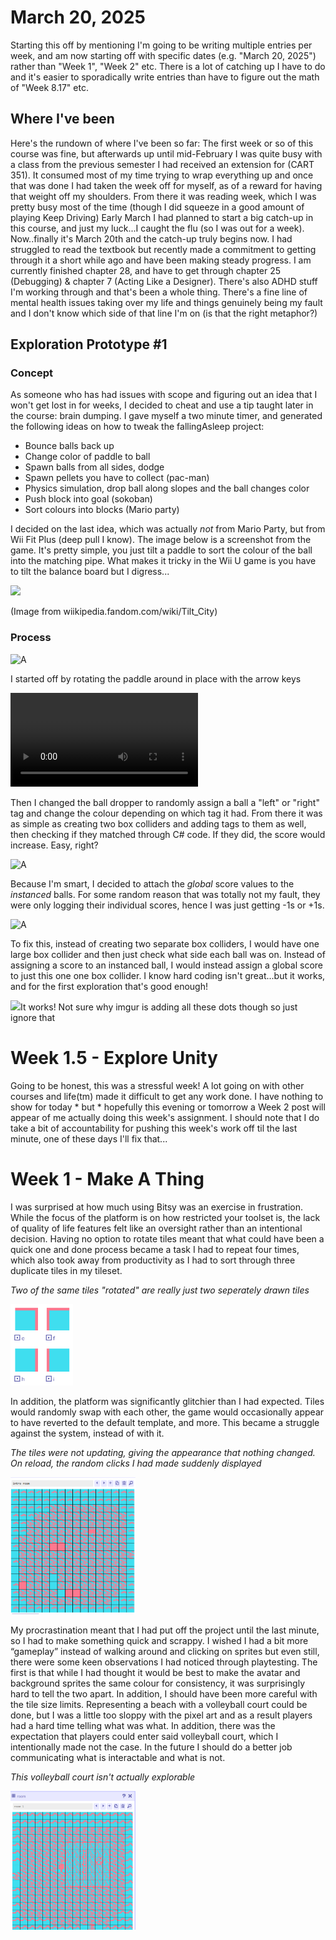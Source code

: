 # March 20, 2025
Starting this off by mentioning I'm going to be writing multiple entries per week, and am now starting off with specific dates (e.g. "March 20, 2025") rather than "Week 1", "Week 2" etc. There is a lot of catching up I have to do and it's easier to sporadically write entries than have to figure out the math of "Week 8.17" etc.

## Where I've been
Here's the rundown of where I've been so far: The first week or so of this course was fine, but afterwards up until mid-February I was quite busy with a class from the previous semester I had received an extension for (CART 351). It consumed most of my time trying to wrap everything up and once that was done I had taken the week off for myself, as of a reward for having that weight off my shoulders. From there it was reading week, which I was pretty busy most of the time (though I did squeeze in a good amount of playing Keep Driving) Early March I had planned to start a big catch-up in this course, and just my luck...I caught the flu (so I was out for a week). Now..finally it's March 20th and the catch-up truly begins now. I had struggled to read the textbook but recently made a commitment to getting through it a short while ago and have been making steady progress. I am currently finished chapter 28, and have to get through chapter 25 (Debugging) & chapter 7 (Acting Like a Designer). 
There's also ADHD stuff I'm working through and that's been a whole thing. There's a fine line of mental health issues taking over my life and things genuinely being my fault and I don't know which side of that line I'm on (is that the right metaphor?)
 
## Exploration Prototype #1

### Concept
As someone who has had issues with scope and figuring out an idea that I won't get lost in for weeks, I decided to cheat and use a tip taught later in the course: brain dumping. I gave myself a two minute timer, and generated the following ideas on how to tweak the fallingAsleep project:
- Bounce balls back up
- Change color of paddle to ball
- Spawn balls from all sides, dodge
- Spawn pellets you have to collect (pac-man)
- Physics simulation, drop ball along slopes and the ball changes color
- Push block into goal (sokoban)
- Sort colours into blocks (Mario party)

I decided on the last idea, which was actually *not* from Mario Party, but from Wii Fit Plus (deep pull I know). The image below is a screenshot from the game. It's pretty simple, you just tilt a paddle to sort the colour of the ball into the matching pipe. What makes it tricky in the Wii U game is you have to tilt the balance board but I digress... 

![](https://static.wikia.nocookie.net/wiisportsresortwalkthrough/images/3/30/TiltCity.jpg)

(Image from wiikipedia.fandom.com/wiki/Tilt_City)
### Process


![A](https://media3.giphy.com/media/v1.Y2lkPTc5MGI3NjExemZtMWkxMHR5NW5sZWl2NDM1NHNhZXE4enBjMHMzaHFodjh5dDVjaSZlcD12MV9pbnRlcm5hbF9naWZfYnlfaWQmY3Q9Zw/VfAhyMpHAf9RY5eiNu/giphy.gif)


I started off by rotating the paddle around in place with the arrow keys

![GIF broken so here's a temp mp4 link](https://i.imgur.com/6MgLBJ3.mp4)

Then I changed the ball dropper to randomly assign a ball a "left" or "right" tag and change the colour depending on which tag it had. From there it was as simple as creating two box colliders and adding tags to them as well, then checking if they matched through C# code. If they did, the score would increase. Easy, right?

![A](https://i.imgur.com/UjabeTu.png)

Because I'm smart, I decided to attach the *global* score values to the *instanced* balls. For some random reason that was totally not my fault, they were only logging their individual scores, hence I was just getting -1s or +1s.

![A](https://i.imgur.com/kiJuJCU.png)

To fix this, instead of creating two separate box colliders, I would have one large box collider and then just check what side each ball was on. Instead of assigning a score to an instanced ball, I would instead assign a global score to just this one one box collider. I know hard coding isn't great...but it works, and for the first exploration that's good enough!

![](https://i.imgur.com/BHly04e.gif)It works! Not sure why imgur is adding all these dots though so just ignore that 



# Week 1.5 - Explore Unity
Going to be honest, this was a stressful week! A lot going on with other courses and life(tm) made it difficult to get any work done. I have nothing to show for today * but * hopefully this evening or tomorrow a Week 2 post will appear of me actually doing this week's assignment. I should note that I do take a bit of accountability for pushing this week's work off til the last minute, one of these days I'll fix that...

# Week 1 - Make A Thing
I was surprised at how much using Bitsy was an exercise in frustration. While the focus of the platform is on how restricted your toolset is, the lack of quality of life features felt like an oversight rather than an intentional decision. Having no option to rotate tiles meant that what could have been a quick one and done process became a task I had to repeat four times, which also took away from productivity as I had to sort through three duplicate tiles in my tileset.

 *Two of the same tiles "rotated" are really just two seperately drawn tiles*


<img src="media/1_duplicatedTiles.PNG" width ="100"></img>



In addition, the platform was significantly glitchier than I had expected. Tiles would randomly swap with each other, the game would occasionally appear to have reverted to the default template, and more. This became a struggle against the system, instead of with it.

*The tiles were not updating, giving the appearance that nothing changed. On reload, the random clicks I had made suddenly displayed*

 <img src="media/1_introRoomBug2.png" width ="200"> 


My procrastination meant that I had put off the project until the last minute, so I had to make something quick and scrappy. I wished I had a bit more “gameplay” instead of walking around and clicking on sprites but even still, there were some keen observations I had noticed through playtesting. The first is that while I had thought it would be best to make the avatar and background sprites the same colour for consistency, it was surprisingly hard to tell the two apart. In addition, I should have been more careful with the tile size limits. Representing a beach with a volleyball court could be done, but I was a little too sloppy with the pixel art and as a result players had a hard time telling what was what. In addition, there was the expectation that players could enter said volleyball court, which I intentionally made not the case. In the future I should do a better job communicating what is interactable and what is not.

*This volleyball court isn't actually explorable*

 <img src="media/1_volleyball.PNG" width ="200"> 
